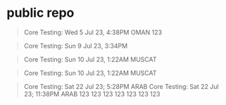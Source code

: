 # public repo
> Core Testing: Wed 5 Jul 23, 4:38PM OMAN
123

> Core Testing: Sun 9 Jul 23, 3:34PM 

> Core Testing: Sun 10 Jul 23, 1:22AM MUSCAT

> Core Testing: Sun 10 Jul 23, 1:22AM MUSCAT

> Core Testing: Sat 22 Jul 23; 5:28PM ARAB
> Core Testing: Sat 22 Jul 23; 11:38PM ARAB
123
> 123
123
123
123
123
123
